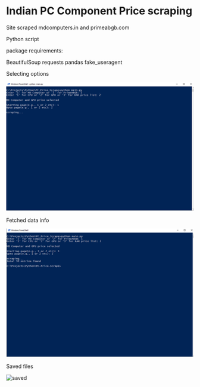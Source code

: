 # Indian PC Component Price scraping

Site scraped mdcomputers.in and primeabgb.com

Python script

package requirements:

BeautifulSoup
requests
pandas
fake_useragent

Selecting options

![selecting option](https://raw.githubusercontent.com/AgraDev101/Indian-PC-Price-scraping/master/sample_img_fatched-data/scrape1.png)

Fetched data info

![fetched](https://raw.githubusercontent.com/AgraDev101/Indian-PC-Price-scraping/master/sample_img_fatched-data/scrap2.png)

Saved files

![saved](https://raw.githubusercontent.com/AgraDev101/Indian-PC-Price-scraping/master/sample_img_fatched-data/scrap3.png)






